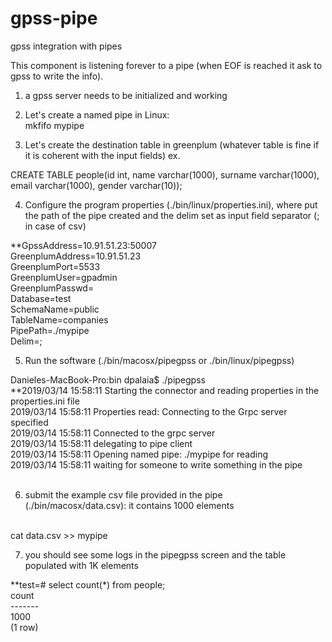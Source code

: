 # gpss-pipe
gpss integration with pipes

This component is listening forever to a pipe (when EOF is reached it ask to gpss to write the info). </br>

1) a gpss server needs to be initialized and working </br>

2) Let's create a named pipe in Linux: </br>
mkfifo mypipe <br>

3) Let's create the destination table in greenplum (whatever table is fine if it is coherent with the input fields) ex. </br>

CREATE TABLE people(id int, name varchar(1000), surname varchar(1000), email varchar(1000), gender varchar(10)); </br>

4) Configure the program properties (./bin/linux/properties.ini), where put the path of the pipe created and the delim set as input field separator (; in case of csv) </br>

**GpssAddress=10.91.51.23:50007</br>
GreenplumAddress=10.91.51.23</br>
GreenplumPort=5533</br>
GreenplumUser=gpadmin</br>
GreenplumPasswd=</br>
Database=test</br>
SchemaName=public</br>
TableName=companies</br>
PipePath=./mypipe</br>
Delim=;</br>

5) Run the software (./bin/macosx/pipegpss or ./bin/linux/pipegpss) </br>

Danieles-MacBook-Pro:bin dpalaia$ ./pipegpss</br>
**2019/03/14 15:58:11 Starting the connector and reading properties in the properties.ini file</br>
2019/03/14 15:58:11 Properties read: Connecting to the Grpc server specified</br>
2019/03/14 15:58:11 Connected to the grpc server</br>
2019/03/14 15:58:11 delegating to pipe client</br>
2019/03/14 15:58:11 Opening named pipe: ./mypipe for reading</br>
2019/03/14 15:58:11 waiting for someone to write something in the pipe</br></br>

6) submit the example csv file provided in the pipe (./bin/macosx/data.csv): it contains 1000 elements </br></br>

cat data.csv >> mypipe </br>

7) you should see some logs in the pipegpss screen and the table populated with 1K elements </br>

**test=# select count(*) from people;</br>
 count </br>
-------</br>
  1000</br>
(1 row)</br>
